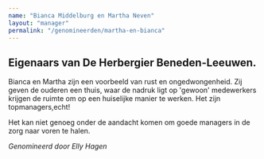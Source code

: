 ```yaml
---
name: "Bianca Middelburg en Martha Neven"
layout: "manager"
permalink: "/genomineerden/martha-en-bianca"
---
```

## Eigenaars van De Herbergier Beneden-Leeuwen.
Bianca en Martha zijn een voorbeeld van rust en ongedwongenheid. Zij geven de ouderen een thuis, waar de nadruk ligt op 'gewoon' medewerkers krijgen de ruimte om op een huiselijke manier te werken. Het zijn topmanagers,echt!

Het kan niet genoeg onder de aandacht komen om goede managers in de zorg naar voren te halen.

_Genomineerd door Elly Hagen_
